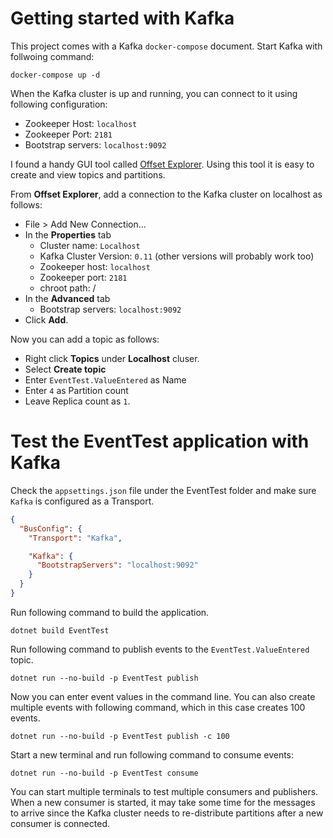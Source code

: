 # Getting started with Kafka
This project comes with a Kafka `docker-compose` document. Start Kafka with follwoing command:
```
docker-compose up -d
```
When the Kafka cluster is up and running, you can connect to it using following configuration:
* Zookeeper Host: `localhost`
* Zookeeper Port: `2181`
* Bootstrap servers: `localhost:9092`

I found a handy GUI tool called [Offset Explorer](https://www.kafkatool.com/download.html). Using this tool it is easy to create and view topics and partitions. 

From **Offset Explorer**, add a connection to the Kafka cluster on localhost as follows:
* File > Add New Connection...
* In the **Properties** tab
  * Cluster name: `Localhost`
  * Kafka Cluster Version: `0.11` (other versions will probably work too)
  * Zookeeper host: `localhost`
  * Zookeeper port: `2181`
  * chroot path: /
* In the **Advanced** tab
  * Bootstrap servers: `localhost:9092`
* Click **Add**.

Now you can add a topic as follows:
* Right click **Topics** under **Localhost** cluser.
* Select **Create topic**
* Enter `EventTest.ValueEntered` as Name
* Enter `4` as Partition count
* Leave Replica count as `1`.

# Test the EventTest application with Kafka
Check the `appsettings.json` file under the EventTest folder and make sure `Kafka` is configured as a Transport.
```json
{
  "BusConfig": {
    "Transport": "Kafka", 

    "Kafka": {
      "BootstrapServers": "localhost:9092"
    }
  }
}
```
Run following command to build the application.
```
dotnet build EventTest
````
Run following command to publish events to the `EventTest.ValueEntered` topic.
```
dotnet run --no-build -p EventTest publish
````
Now you can enter event values in the command line. You can also create multiple events with following command, which in this case creates 100 events.
```
dotnet run --no-build -p EventTest publish -c 100
````
Start a new terminal and run following command to consume events:
```
dotnet run --no-build -p EventTest consume
```
You can start multiple terminals to test multiple consumers and publishers. When a new consumer is started, it may take some time for the messages to arrive since the Kafka cluster needs to re-distribute partitions after a new consumer is connected.
